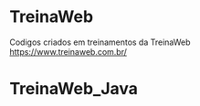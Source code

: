 # TreinaWeb
 Codigos criados em treinamentos da TreinaWeb https://www.treinaweb.com.br/
# TreinaWeb_Java
